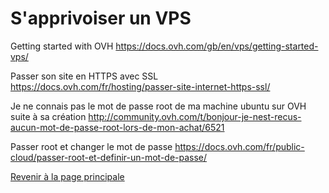 # S'apprivoiser un VPS

Getting started with OVH <https://docs.ovh.com/gb/en/vps/getting-started-vps/>

Passer son site en HTTPS avec SSL <https://docs.ovh.com/fr/hosting/passer-site-internet-https-ssl/>

Je ne connais pas le mot de passe root de ma machine ubuntu sur OVH suite à sa création <http://community.ovh.com/t/bonjour-je-nest-recus-aucun-mot-de-passe-root-lors-de-mon-achat/6521>

Passer root et changer le mot de passe <https://docs.ovh.com/fr/public-cloud/passer-root-et-definir-un-mot-de-passe/>

[Revenir à la page principale](../README.md)
